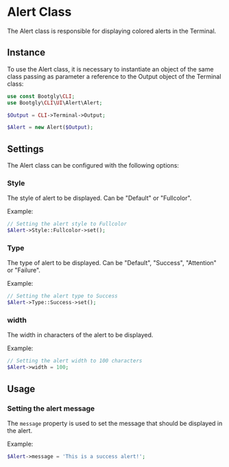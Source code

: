 
# Alert Class

The Alert class is responsible for displaying colored alerts in the Terminal.

## Instance

To use the Alert class, it is necessary to instantiate an object of the same class passing as parameter a reference to the Output object of the Terminal class:

```php
use const Bootgly\CLI;
use Bootgly\CLI\UI\Alert\Alert;

$Output = CLI->Terminal->Output;

$Alert = new Alert($Output);
```

## Settings

The Alert class can be configured with the following options:

### Style

The style of alert to be displayed. Can be "Default" or "Fullcolor".

Example:

```php
// Setting the alert style to Fullcolor
$Alert->Style::Fullcolor->set();
```

### Type

The type of alert to be displayed. Can be "Default", "Success", "Attention" or "Failure".

Example:

```php
// Setting the alert type to Success
$Alert->Type::Success->set();
```

### width

The width in characters of the alert to be displayed.

Example:

```php
// Setting the alert width to 100 characters
$Alert->width = 100;
```

## Usage

### Setting the alert message

The `message` property is used to set the message that should be displayed in the alert.

Example:

```php
$Alert->message = 'This is a success alert!';
```
